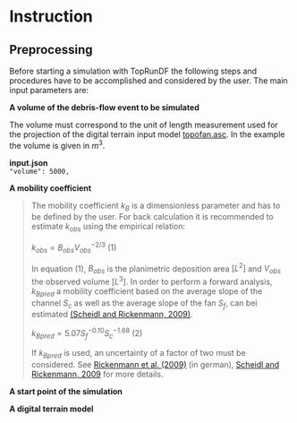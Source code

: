 # Instruction

## Preprocessing

Before starting a simulation with TopRunDF the following steps and procedures have to be accomplished and considered by the user. The main input parameters are:

**A volume of the debris-flow event to be simulated**

The volume must correspond to the unit of length measurement used for the projection of the digital terrain input model [topofan.asc](topofan.asc). In the example the volume is given in $m^3$.

**input.json**\
`"volume": 5000,`

**A mobility coefficient**

> The mobility coefficient $k_B$ is a dimensionless parameter and has to be defined by the user. For back calculation it is recommended to estimate $k_{obs}$ using the empirical relation:
>
> $k_{obs}=B_{obs}V_{obs}^{-2/3}$ (1)
>
> In equation (1), $B_{obs}$ is the planimetric deposition area $[L^2]$ and $V_{obs}$ the observed volume $[L^3]$. In order to perform a forward analysis, $k_{Bpred}$ a mobility coefficient based on the average slope of the channel $S_c$ as well as the average slope of the fan $S_f$, can bei estimated [(Scheidl and Rickenmann, 2009)](https://onlinelibrary.wiley.com/doi/abs/10.1002/esp.1897).
>
> $k_{Bpred}=5.07S_f^{-0.10}S_c^{-1.68}$ (2)
>
> If $k_{Bpred}$ is used, an uncertainty of a factor of two must be considered. See [Rickenmann et al. (2009)](https://www.e-periodica.ch/digbib/view?pid=wel-004%3A2010%3A102%3A%3A42) (in german), [Scheidl and Rickenmann, 2009](https://onlinelibrary.wiley.com/doi/abs/10.1002/esp.1897) for more details.

**A start point of the simulation**

> 

**A digital terrain model**

> 
